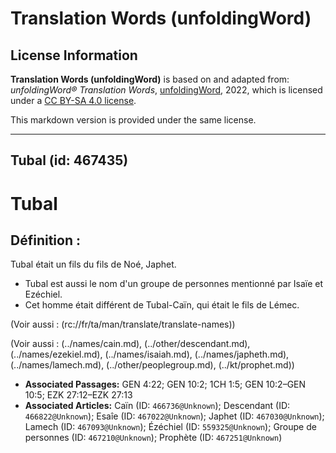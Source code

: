 # Translation Words (unfoldingWord)

## License Information

**Translation Words (unfoldingWord)** is based on and adapted from: _unfoldingWord® Translation Words_, [unfoldingWord](https://unfoldingword.org/utw), 2022, which is licensed under a [CC BY-SA 4.0 license](https://creativecommons.org/licenses/by-sa/4.0/legalcode.en).

This markdown version is provided under the same license.



--------------------------------

## Tubal (id: 467435)

Tubal
=====

Définition :
------------

Tubal était un fils du fils de Noé, Japhet.

* Tubal est aussi le nom d'un groupe de personnes mentionné par Isaïe et Ezéchiel.
* Cet homme était différent de Tubal\-Caïn, qui était le fils de Lémec.

(Voir aussi : (rc://fr/ta/man/translate/translate\-names))

(Voir aussi : (../names/cain.md), (../other/descendant.md), (../names/ezekiel.md), (../names/isaiah.md), (../names/japheth.md), (../names/lamech.md), (../other/peoplegroup.md), (../kt/prophet.md))

* **Associated Passages:** GEN 4:22; GEN 10:2; 1CH 1:5; GEN 10:2–GEN 10:5; EZK 27:12–EZK 27:13
* **Associated Articles:** Caïn (ID: `466736@Unknown`); Descendant (ID: `466822@Unknown`); Esaîe (ID: `467022@Unknown`); Japhet (ID: `467030@Unknown`); Lamech (ID: `467093@Unknown`); Ézéchiel (ID: `559325@Unknown`); Groupe de personnes (ID: `467210@Unknown`); Prophète (ID: `467251@Unknown`)

